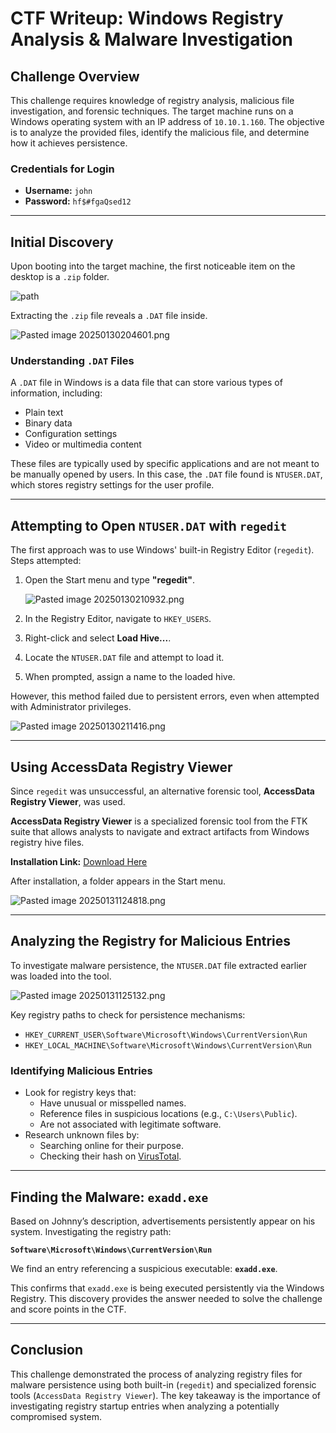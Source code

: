 # CTF Writeup: Windows Registry Analysis & Malware Investigation


## Challenge Overview
This challenge requires knowledge of registry analysis, malicious file investigation, and forensic techniques. The target machine runs on a Windows operating system with an IP address of `10.10.1.160`. The objective is to analyze the provided files, identify the malicious file, and determine how it achieves persistence.

### **Credentials for Login**
- **Username:** `john`
- **Password:** `hf$#fgaQsed12`

---
## Initial Discovery
Upon booting into the target machine, the first noticeable item on the desktop is a `.zip` folder.

![path](Pasted_image_20250130203934.png)

Extracting the `.zip` file reveals a `.DAT` file inside.

![Pasted image 20250130204601.png](Pasted_image_20250130204601.png)

### **Understanding `.DAT` Files**
A `.DAT` file in Windows is a data file that can store various types of information, including:
- Plain text
- Binary data
- Configuration settings
- Video or multimedia content

These files are typically used by specific applications and are not meant to be manually opened by users. In this case, the `.DAT` file found is `NTUSER.DAT`, which stores registry settings for the user profile.

---
## **Attempting to Open `NTUSER.DAT` with `regedit`**
The first approach was to use Windows' built-in Registry Editor (`regedit`). Steps attempted:

1. Open the Start menu and type **"regedit"**.

   ![Pasted image 20250130210932.png](Pasted_image_20250130210932.png)

2. In the Registry Editor, navigate to `HKEY_USERS`.
3. Right-click and select **Load Hive...**.
4. Locate the `NTUSER.DAT` file and attempt to load it.
5. When prompted, assign a name to the loaded hive.

However, this method failed due to persistent errors, even when attempted with Administrator privileges.

![Pasted image 20250130211416.png](Pasted_image_20250130211416.png)

---
## **Using AccessData Registry Viewer**
Since `regedit` was unsuccessful, an alternative forensic tool, **AccessData Registry Viewer**, was used.

**AccessData Registry Viewer** is a specialized forensic tool from the FTK suite that allows analysts to navigate and extract artifacts from Windows registry hive files.

**Installation Link:** [Download Here](https://accessdata-registry-viewer.software.informer.com/download/)

After installation, a folder appears in the Start menu.

![Pasted image 20250131124818.png](Pasted_image_20250131124818.png)

---
## **Analyzing the Registry for Malicious Entries**
To investigate malware persistence, the `NTUSER.DAT` file extracted earlier was loaded into the tool.

![Pasted image 20250131125132.png](Pasted_image_20250131125132.png)

Key registry paths to check for persistence mechanisms:
- `HKEY_CURRENT_USER\Software\Microsoft\Windows\CurrentVersion\Run`
- `HKEY_LOCAL_MACHINE\Software\Microsoft\Windows\CurrentVersion\Run`

### **Identifying Malicious Entries**
- Look for registry keys that:
  - Have unusual or misspelled names.
  - Reference files in suspicious locations (e.g., `C:\Users\Public`).
  - Are not associated with legitimate software.
- Research unknown files by:
  - Searching online for their purpose.
  - Checking their hash on [VirusTotal](https://www.virustotal.com/).

---
## **Finding the Malware: `exadd.exe`**
Based on Johnny’s description, advertisements persistently appear on his system. Investigating the registry path:

**`Software\Microsoft\Windows\CurrentVersion\Run`**

We find an entry referencing a suspicious executable: **`exadd.exe`**.

This confirms that `exadd.exe` is being executed persistently via the Windows Registry. This discovery provides the answer needed to solve the challenge and score points in the CTF.

---
## **Conclusion**
This challenge demonstrated the process of analyzing registry files for malware persistence using both built-in (`regedit`) and specialized forensic tools (`AccessData Registry Viewer`). The key takeaway is the importance of investigating registry startup entries when analyzing a potentially compromised system.

